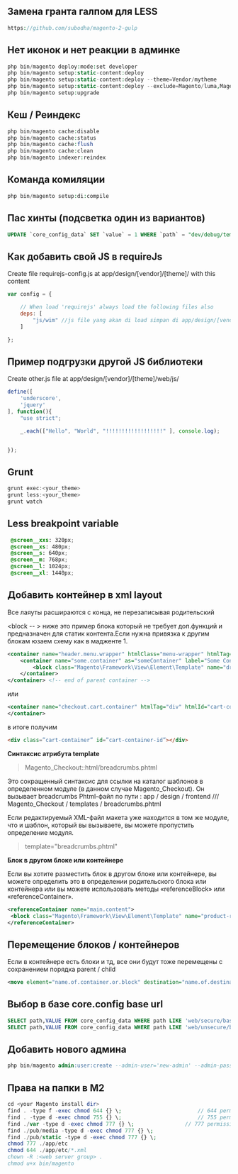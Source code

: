 ## Замена гранта галпом для LESS
```php 
https://github.com/subodha/magento-2-gulp
```
## Нет иконок и нет реакции в админке

```php
php bin/magento deploy:mode:set developer
php bin/magento setup:static-content:deploy
php bin/magento setup:static-content:deploy --theme=Vendor/mytheme
php bin/magento setup:static-content:deploy --exclude=Magento/luma,Magento/blank
php bin/magento setup:upgrade
```
## Кеш / Реиндекс

```php
php bin/magento cache:disable
php bin/magento cache:status
php bin/magento cache:flush
php bin/magento cache:clean
php bin/magento indexer:reindex
```
## Команда комиляции

```php
php bin/magento setup:di:compile
```
## Пас хинты (подсветка один из вариантов)

```sql
UPDATE `core_config_data` SET `value` = 1 WHERE `path` = "dev/debug/template_hints_storefront"
```
## Как добавить свой JS в requireJs

Create file requirejs-config.js at app/design/[vendor]/[theme]/ with this content

```js
var config = {

    // When load 'requirejs' always load the following files also
    deps: [
        "js/wim" //js file yang akan di load simpan di app/design/[vendor]/[theme]/web/js
    ]

};
```
## Пример подгрузки другой JS библиотеки

Create other.js file at app/design/[vendor]/[theme]/web/js/

```js
define([
    'underscore',
    'jquery'
], function(){
    "use strict";

    _.each(["Hello", "World", "!!!!!!!!!!!!!!!!!!" ], console.log);


});
```
## Grunt

```js
grunt exec:<your_theme>
grunt less:<your_theme>
grunt watch
```
## Less breakpoint variable

```css
 @screen__xxs: 320px;
 @screen__xs: 480px;
 @screen__s: 640px;
 @screen__m: 768px;
 @screen__l: 1024px;
 @screen__xl: 1440px;
```
## Добавить контейнер в xml layout
Все лаяуты расшираются с конца, не перезаписывая родительский

<block -- > ниже это пример блока который не требует доп.функций и предназначен для статик контента.Если нужна привязка к другим блокам юзаем схему как в мадженте 1.

```xml
<container name="header.menu.wrapper" htmlClass="menu-wrapper" htmlTag="div" after="header.panel.wrapper2"><!-- parent container -->
	<container name="some.container" as="someContainer" label="Some Container" htmlTag="div" htmlClass="some-container"><!-- new container -->
		<block class="Magento\Framework\View\Element\Template" name="dropdown.menu" template="Magento_Theme::html/dropdown_nav.phtml" /> <!-- the content load from phtml -->
	</container>
</container> <!-- end of parent container -->
```
или

```xml
<container name="checkout.cart.container" htmlTag="div" htmlId="cart-container-id" htmlClass="cart-container" before="-">
</container>
```
в итоге получим

```html
<div class=”cart-container” id=”cart-container-id”></div>
```

**Синтаксис атрибута template**

> Magento_Checkout::html/breadcrumbs.phtml

Это сокращенный синтаксис для ссылки на каталог шаблонов в определенном модуле (в данном случае Magento_Checkout). 
Он вызывает breadcrumbs Phtml-файл по пути : app / design / frontend /// Magento_Checkout / templates / breadcrumbs.phtml

Если редактируемый XML-файл макета уже находится в том же модуле, что и шаблон, который вы вызываете, вы можете пропустить определение модуля.

> template="breadcrumbs.phtml"

**Блок в другом блоке или контейнере**

Если вы хотите разместить блок в другом блоке или контейнере, вы можете определить это в определении родительского блока или контейнера или вы можете использовать методы «referenceBlock» или «referenceContainer».

```xml
<referenceContainer name="main.content">
 <block class="Magento\Framework\View\Element\Template" name="product-recommended-list" template="Magento_Catalog::product/list/product-recommendedlist.phtml"/>
</referenceContainer>
```

## Перемещение блоков / контейнеров 

Если в контейнере есть блоки и тд, все они будут тоже перемещены с сохранением порядка parent / child 

```xml
<move element="name.of.container.or.block" destination="name.of.destination.block.or.container" />
```

## Выбор в базе core.config base url

```sql
SELECT path,VALUE FROM core_config_data WHERE path LIKE 'web/secure/base%';
SELECT path,VALUE FROM core_config_data WHERE path LIKE 'web/unsecure/base%';
```

## Добавить нового админа

```sql
php bin/magento admin:user:create --admin-user='new-admin' --admin-password='!admin123!' --admin-email='info@domain.com' --admin-firstname='Jon' --admin-lastname='Doe'
```
## Права на папки в М2

```php
cd <your Magento install dir> 
find . -type f -exec chmod 644 {} \;                        // 644 permission for files
find . -type d -exec chmod 755 {} \;                        // 755 permission for directory 
find ./var -type d -exec chmod 777 {} \;                // 777 permission for var folder    
find ./pub/media -type d -exec chmod 777 {} \;
find ./pub/static -type d -exec chmod 777 {} \;
chmod 777 ./app/etc
chmod 644 ./app/etc/*.xml
chown -R :<web server group> .
chmod u+x bin/magento
```
